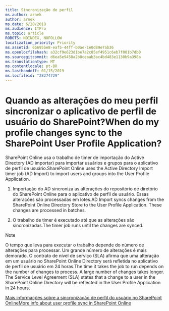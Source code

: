 ```yaml
---
title: Sincronização de perfil
ms.author: arnek
author: arnek
ms.date: 6/20/2018
ms.audience: ITPro
ms.topic: article
ROBOTS: NOINDEX, NOFOLLOW
localization_priority: Priority
ms.assetid: 6b695be8-eaf5-44ff-b0ae-1e0d89e7ab36
ms.openlocfilehash: a32cf9e623d1be7a2c85ef4951c6eb7f001b7db0
ms.sourcegitcommit: d6ea5e9458a2b8ceaab3ac4bd483e1130b9a398a
ms.translationtype: MT
ms.contentlocale: pt-BR
ms.lasthandoff: 01/15/2019
ms.locfileid: "28274729"
---
```

# <a name="when-do-my-profile-changes-sync-to-the-sharepoint-user-profile-application"></a><span data-ttu-id="56006-102">Quando as alterações do meu perfil sincronizar o aplicativo de perfil de usuário do SharePoint?</span><span class="sxs-lookup"><span data-stu-id="56006-102">When do my profile changes sync to the SharePoint User Profile Application?</span></span>

<span data-ttu-id="56006-103">SharePoint Online usa o trabalho de timer de importação do Active Directory (AD importar) para importar usuários e grupos para o aplicativo de perfil de usuário.</span><span class="sxs-lookup"><span data-stu-id="56006-103">SharePoint Online uses the Active Directory Import timer job (AD Import) to import users and groups into the User Profile Application.</span></span> 
  
1. <span data-ttu-id="56006-p101">Importação do AD sincroniza as alterações do repositório de diretório do SharePoint Online para o aplicativo de perfil de usuário. Essas alterações são processadas em lotes.</span><span class="sxs-lookup"><span data-stu-id="56006-p101">AD Import syncs changes from the SharePoint Online Directory Store to the User Profile Application. These changes are processed in batches.</span></span>
    
2. <span data-ttu-id="56006-106">O trabalho de timer é executado até que as alterações são sincronizadas.</span><span class="sxs-lookup"><span data-stu-id="56006-106">The timer job runs until the changes are synced.</span></span>
    
> [!NOTE]
> <span data-ttu-id="56006-p102">O tempo que leva para executar o trabalho depende do número de alterações para processar. Um grande número de alterações é mais demorado. O contrato de nível de serviço (SLA) afirma que uma alteração em um usuário no SharePoint Online Directory será refletida no aplicativo de perfil de usuário em 24 horas.</span><span class="sxs-lookup"><span data-stu-id="56006-p102">The time it takes the job to run depends on the number of changes to process. A large number of changes takes longer. The Service Level Agreement (SLA) states that a change to a user in the SharePoint Online Directory will be reflected in the User Profile Application in 24 hours.</span></span> 
  
[<span data-ttu-id="56006-110">Mais informações sobre a sincronização de perfil do usuário no SharePoint Online</span><span class="sxs-lookup"><span data-stu-id="56006-110">More info about user profile sync in SharePoint Online</span></span>](https://go.microsoft.com/fwlink/?linkid=875671)
  

